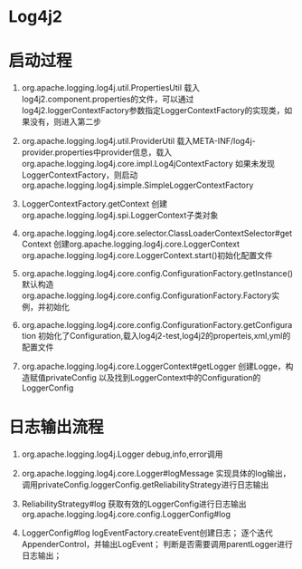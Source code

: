 Log4j2
======

# 启动过程
1. org.apache.logging.log4j.util.PropertiesUtil 
载入log4j2.component.properties的文件，可以通过log4j2.loggerContextFactory参数指定LoggerContextFactory的实现类，如果没有，则进入第二步

2. org.apache.logging.log4j.util.ProviderUtil
载入META-INF/log4j-provider.properties中provider信息，载入org.apache.logging.log4j.core.impl.Log4jContextFactory
如果未发现LoggerContextFactory，则启动org.apache.logging.log4j.simple.SimpleLoggerContextFactory

3. LoggerContextFactory.getContext
创建org.apache.logging.log4j.spi.LoggerContext子类对象

4. org.apache.logging.log4j.core.selector.ClassLoaderContextSelector#getContext
创建org.apache.logging.log4j.core.LoggerContext
org.apache.logging.log4j.core.LoggerContext.start()初始化配置文件

5. org.apache.logging.log4j.core.config.ConfigurationFactory.getInstance()
默认构造org.apache.logging.log4j.core.config.ConfigurationFactory.Factory实例，并初始化

6. org.apache.logging.log4j.core.config.ConfigurationFactory.getConfiguration
初始化了Configuration,载入log4j2-test,log4j2的properteis,xml,yml的配置文件

7. org.apache.logging.log4j.core.LoggerContext#getLogger
创建Logge，构造赋值privateConfig
以及找到LoggerContext中的Configuration的LoggerConfig


# 日志输出流程
1. org.apache.logging.log4j.Logger
debug,info,error调用

2. org.apache.logging.log4j.core.Logger#logMessage
实现具体的log输出，调用privateConfig.loggerConfig.getReliabilityStrategy进行日志输出

3. ReliabilityStrategy#log
获取有效的LoggerConfig进行日志输出org.apache.logging.log4j.core.config.LoggerConfig#log

4. LoggerConfig#log
logEventFactory.createEvent创建日志；
逐个迭代AppenderControl，并输出LogEvent；
判断是否需要调用parentLogger进行日志输出；